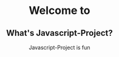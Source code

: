 <script src="fun.js"></script>
<h1 style="text-align:center;">Welcome to <script>document.write(document.title);</script></h1>

<div class="main">
  <h2 style="text-align:center;">What's Javascript-Project?</h2>
  <p style="text-align:center;">Javascript-Project is fun</p>
</div>
